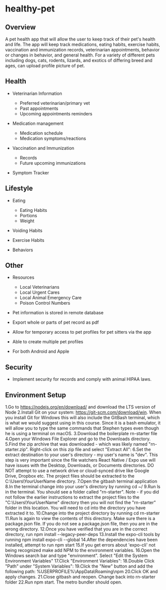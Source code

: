# healthy-pet

## Overview
A pet health app that will allow the user to keep track of their pet's health and life. The app will keep track medications, eating habits, exercise habits, vaccination and immunization records, veterinarian appointments, behavior or changes in behavior, and general health. For a variety of different pets including dogs, cats, rodents, lizards, and exotics of differing breed and ages, can upload profile picture of pet.

## Health

* Veterinarian Information
  * Preferred veterinarian/primary vet
  * Past appointments
  * Upcoming appointments reminders

* Medication management
  * Medication schedule
  * Medication symptoms/reactions

* Vaccination and Immunization
  * Records
  * Future upcoming immunizations

* Symptom Tracker


## Lifestyle

* Eating
  * Eating Habits
  * Portions
  * Weight
 

* Voiding Habits

* Exercise Habits

* Behaviors

## Other
* Resources
  * Local Veterinarians
  * Local Urgent Cares
  * Local Animal Emergency Care
  * Poison Control Numbers

* Pet information is stored in remote database
* Export whole or parts of pet record as pdf
* Allow for temporary access to pet profiles for pet sitters via the app
* Able to create multiple pet profiles 
* For both Android and Apple

## Security
* Implement security for records and comply with animal HIPAA laws.

## Environment Setup
1.Go to https://nodejs.org/en/download/ and download the LTS version of Node
2.Install Git on your system: https://git-scm.com/download/win. When you install Git for Windows this will also include the GitBash terminal, which is what we would suggest using in this course. Since it is a bash emulator, it will allow you to type the same commands that Stephen types even though he is using a terminal on macOS.
3.Download the boilerplate rn-starter file
4.Open your Windows File Explorer and go to the Downloads directory.
5.Find the zip archive that was downloaded - which was likely named "rn-starter.zip". Right-click on this zip file and select "Extract All":
6.Set the extract destination to your user's directory - my user's name is "dev". This step is very important since the file watchers React Native / Expo use will have issues with the Desktop, Downloads, or Documents directories. DO NOT attempt to use a network drive or cloud-synced drive like Google Drive, Dropbox etc. The project files should be extracted to the C:\Users\YourUserName directory.
7.Open the gitbash terminal application
8.In the terminal change into your user's directory by running cd ~/
9.Run ls in the terminal. You should see a folder called "rn-starter".
Note - if you did not follow the earlier instructions to extract the project files to the "C:\Users\YourUserName" directory then you will not find the "rn-starter" folder in this location. You will need to cd into the directory you have extracted it to.
10.Change into the project directory by running cd rn-starter
11.Run ls again to view the contents of this directory. Make sure there is a package.json file. If you do not see a package.json file, then you are in the wrong directory.
12.Once you have verified that you are in the correct directory, run npm install --legacy-peer-deps
13.Install the expo-cli tools by running npm install expo-cli --global
14.After the dependencies have been installed, attempt to run npm start
15.If you get errors about 'expo-cli' not being recognized make add NPM to the environment variables.
16.Open the Windows search bar and type "environment". Select "Edit the System Environment Variables"
17.Click "Environment Variables":
18.Double Click "Path" under "System Variables":
19.Click the "New" button and add the following path:
%USERPROFILE%\AppData\Roaming\npm
20.Click OK and apply changes.
21.Close gitbash and reopen. Change back into rn-starter folder
22.Run npm start. The metro bundler should open. 
